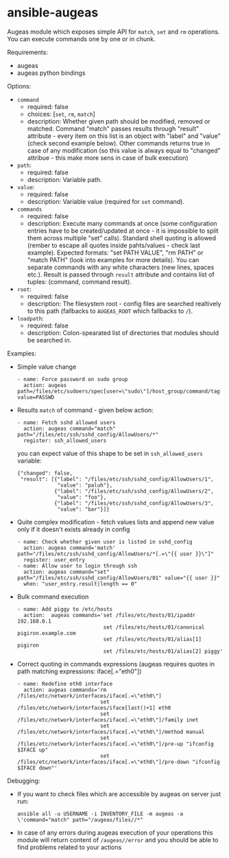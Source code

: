 ansible-augeas
==============

Augeas module which exposes simple API for `match`, `set` and `rm` operations. You can execute commands one by one or in chunk.

Requirements:
  - augeas
  - augeas python bindings

Options:
  - `command`
      - required: false
      - choices: [`set`, `rm`, `match`]
      - description: Whether given path should be modified, removed or matched. Command "match" passes results through "result" attribute - every item on this list is an object with "label" and "value" (check second example below). Other commands returns true in case of any modification (so this value is always equal to "changed" attribue - this make more sens in case of bulk execution)
  - `path`:
      - required: false
      -  description: Variable path.
  - `value`:
      - required: false
      - description: Variable value (required for `set` command).
  - `commands`
      - required: false
      - description: Execute many commands at once (some configuration entries have to be created/updated at once - it is impossible to split them across multiple "set" calls). Standard shell quoting is allowed (rember to escape all quotes inside pahts/values - check last example). Expected formats: "set PATH VALUE", "rm PATH" or "match PATH" (look into examples for more details). You can separate commands with any white characters (new lines, spaces etc.). Result is passed through `result` attribute and contains list of tuples: (command, command result).
  - `root`:
      - required: false
      - description: The filesystem root - config files are searched realtively to this path (fallbacks to `AUGEAS_ROOT` which fallbacks to  `/`).
  - `loadpath`:
      - required: false
      - description: Colon-spearated list of directories that modules should be searched in.

Examples:

  - Simple value change

        - name: Force password on sudo group
          action: augeas path=/files/etc/sudoers/spec[user=\"sudo\"]/host_group/command/tag value=PASSWD

  - Results `match` of command - given below action:

        - name: Fetch sshd allowed users
          action: augeas command="match" path="/files/etc/ssh/sshd_config/AllowUsers/*"
          register: ssh_allowed_users

      you can expect value of this shape to be set in `ssh_allowed_users` variable:

        {"changed": false,
         "result": [{"label": "/files/etc/ssh/sshd_config/AllowUsers/1",
                     "value": "paluh"},
                    {"label": "/files/etc/ssh/sshd_config/AllowUsers/2",
                     "value": "foo"},
                    {"label": "/files/etc/ssh/sshd_config/AllowUsers/3",
                     "value": "bar"}]}

  - Quite complex modification - fetch values lists and append new value only if it doesn't exists already in config

        - name: Check whether given user is listed in sshd_config
          action: augeas command='match' path="/files/etc/ssh/sshd_config/AllowUsers/*[.=\"{{ user }}\"]"
          register: user_entry
        - name: Allow user to login through ssh
          action: augeas command="set" path="/files/etc/ssh/sshd_config/AllowUsers/01" value="{{ user }}"
          when: "user_entry.result|length == 0"

  - Bulk command execution

        - name: Add piggy to /etc/hosts
          action:  augeas commands='set /files/etc/hosts/01/ipaddr 192.168.0.1
                                    set /files/etc/hosts/01/canonical pigiron.example.com
                                    set /files/etc/hosts/01/alias[1] pigiron
                                    set /files/etc/hosts/01/alias[2] piggy'

  - Correct quoting in commands expressions (augeas requires quotes in path matching expressions: iface[.=\"eth0\"])

        - name: Redefine eth0 interface
          action: augeas commands='rm /files/etc/network/interfaces/iface[.=\"eth0\"]
                                   set /files/etc/network/interfaces/iface[last()+1] eth0
                                   set /files/etc/network/interfaces/iface[.=\"eth0\"]/family inet
                                   set /files/etc/network/interfaces/iface[.=\"eth0\"]/method manual
                                   set /files/etc/network/interfaces/iface[.=\"eth0\"]/pre-up "ifconfig $IFACE up"
                                   set /files/etc/network/interfaces/iface[.=\"eth0\"]/pre-down "ifconfig $IFACE down"'

Debugging:

  - If you want to check files which are accessible by augeas on server just run:

        ansible all -u USERNAME -i INVENTORY_FILE -m augeas -a \'command="match" path="/augeas/files//*"

  - In case of any errors during augeas execution of your operations this module will return content of `/augeas//error` and you should be able to find problems related to your actions
